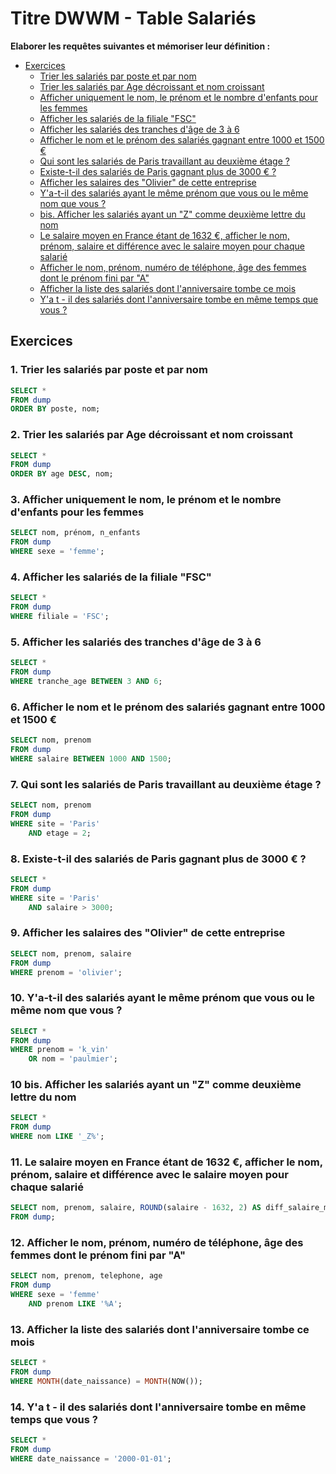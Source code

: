 # Titre DWWM - Table Salariés

**Elaborer les requêtes suivantes et mémoriser leur définition :**

<!-- TOC -->

- [Exercices](#exercices)
  - [Trier les salariés par poste et par nom](#trier-les-salariés-par-poste-et-par-nom)
  - [Trier les salariés par Age décroissant et nom croissant](#trier-les-salariés-par-age-décroissant-et-nom-croissant)
  - [Afficher uniquement le nom, le prénom et le nombre d'enfants pour les femmes](#afficher-uniquement-le-nom-le-prénom-et-le-nombre-denfants-pour-les-femmes)
  - [Afficher les salariés de la filiale "FSC"](#afficher-les-salariés-de-la-filiale-fsc)
  - [Afficher les salariés des tranches d'âge de 3 à 6](#afficher-les-salariés-des-tranches-dâge-de-3-à-6)
  - [Afficher le nom et le prénom des salariés gagnant entre 1000 et 1500 €](#afficher-le-nom-et-le-prénom-des-salariés-gagnant-entre-1000-et-1500-€)
  - [Qui sont les salariés de Paris travaillant au deuxième étage ?](#qui-sont-les-salariés-de-paris-travaillant-au-deuxième-étage-)
  - [Existe-t-il des salariés de Paris gagnant plus de 3000 € ?](#existe-t-il-des-salariés-de-paris-gagnant-plus-de-3000-€-)
  - [Afficher les salaires des "Olivier" de cette entreprise](#afficher-les-salaires-des-olivier-de-cette-entreprise)
  - [Y'a-t-il des salariés ayant le même prénom que vous ou le même nom que vous ?](#ya-t-il-des-salariés-ayant-le-même-prénom-que-vous-ou-le-même-nom-que-vous-)
  - [bis. Afficher les salariés ayant un "Z" comme deuxième lettre du nom](#bis-afficher-les-salariés-ayant-un-z-comme-deuxième-lettre-du-nom)
  - [Le salaire moyen en France étant de 1632 €, afficher le nom, prénom, salaire et différence avec le salaire moyen pour chaque salarié](#le-salaire-moyen-en-france-étant-de-1632-€-afficher-le-nom-prénom-salaire-et-différence-avec-le-salaire-moyen-pour-chaque-salarié)
  - [Afficher le nom, prénom, numéro de téléphone, âge des femmes dont le prénom fini par "A"](#afficher-le-nom-prénom-numéro-de-téléphone-âge-des-femmes-dont-le-prénom-fini-par-a)
  - [Afficher la liste des salariés dont l'anniversaire tombe ce mois](#afficher-la-liste-des-salariés-dont-lanniversaire-tombe-ce-mois)
  - [Y'a t - il des salariés dont l'anniversaire tombe en même temps que vous ?](#ya-t---il-des-salariés-dont-lanniversaire-tombe-en-même-temps-que-vous-)

<!-- /TOC -->

## Exercices

### 1. Trier les salariés par poste et par nom

```sql
SELECT *
FROM dump
ORDER BY poste, nom;
```

### 2. Trier les salariés par Age décroissant et nom croissant

```sql
SELECT *
FROM dump
ORDER BY age DESC, nom;
```

### 3. Afficher uniquement le nom, le prénom et le nombre d'enfants pour les femmes

```sql
SELECT nom, prénom, n_enfants
FROM dump
WHERE sexe = 'femme';
```

### 4. Afficher les salariés de la filiale "FSC"

```sql
SELECT *
FROM dump
WHERE filiale = 'FSC';
```

### 5. Afficher les salariés des tranches d'âge de 3 à 6

```sql
SELECT *
FROM dump
WHERE tranche_age BETWEEN 3 AND 6;
```

### 6. Afficher le nom et le prénom des salariés gagnant entre 1000 et 1500 €

```sql
SELECT nom, prenom
FROM dump
WHERE salaire BETWEEN 1000 AND 1500;
```

### 7. Qui sont les salariés de Paris travaillant au deuxième étage ?

```sql
SELECT nom, prenom
FROM dump
WHERE site = 'Paris'
    AND etage = 2;
```

### 8. Existe-t-il des salariés de Paris gagnant plus de 3000 € ?

```sql
SELECT *
FROM dump
WHERE site = 'Paris'
    AND salaire > 3000;
```

### 9. Afficher les salaires des "Olivier" de cette entreprise

```sql
SELECT nom, prenom, salaire
FROM dump
WHERE prenom = 'olivier';
```

### 10. Y'a-t-il des salariés ayant le même prénom que vous ou le même nom que vous ?

```sql
SELECT *
FROM dump
WHERE prenom = 'k_vin'
    OR nom = 'paulmier';
```

### 10 bis. Afficher les salariés ayant un "Z" comme deuxième lettre du nom

```sql
SELECT *
FROM dump
WHERE nom LIKE '_Z%';
```

### 11. Le salaire moyen en France étant de 1632 €, afficher le nom, prénom, salaire et différence avec le salaire moyen pour chaque salarié

```sql
SELECT nom, prenom, salaire, ROUND(salaire - 1632, 2) AS diff_salaire_moyen
FROM dump;
```

### 12. Afficher le nom, prénom, numéro de téléphone, âge des femmes dont le prénom fini par "A"

```sql
SELECT nom, prenom, telephone, age
FROM dump
WHERE sexe = 'femme'
    AND prenom LIKE '%A';
```

### 13. Afficher la liste des salariés dont l'anniversaire tombe ce mois

```sql
SELECT *
FROM dump
WHERE MONTH(date_naissance) = MONTH(NOW());
```

### 14. Y'a t - il des salariés dont l'anniversaire tombe en même temps que vous ?

```sql
SELECT *
FROM dump
WHERE date_naissance = '2000-01-01';
```
